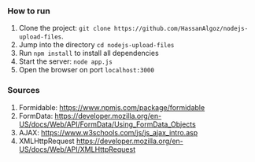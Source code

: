 ### How to run
1. Clone the project: `git clone https://github.com/HassanAlgoz/nodejs-upload-files`.
2. Jump into the directory `cd nodejs-upload-files`
3. Run `npm install` to install all dependencies
4. Start the server: `node app.js`
5. Open the browser on port `localhost:3000`

### Sources
1. Formidable: https://www.npmjs.com/package/formidable
2. FormData: https://developer.mozilla.org/en-US/docs/Web/API/FormData/Using_FormData_Objects
3. AJAX: https://www.w3schools.com/js/js_ajax_intro.asp
4. XMLHttpRequest https://developer.mozilla.org/en-US/docs/Web/API/XMLHttpRequest

